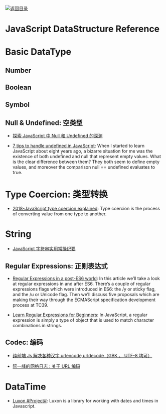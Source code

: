 [![返回目录](https://parg.co/UGo)](https://parg.co/b4z) 
 


# JavaScript DataStructure Reference

# Basic DataType

## Number

## Boolean

## Symbol

## Null & Undefined: 空类型

* [探索 JavaScript 中 Null 和 Undefined 的深渊](https://zhuanlan.zhihu.com/p/24881939)

* [7 tips to handle undefined in JavaScript](https://rainsoft.io/7-tips-to-handle-undefined-in-javascript/): When I started to learn JavaScript about eight years ago, a bizarre situation for me was the existence of both undefined and null that represent empty values. What is the clear difference between them? They both seem to define empty values, and moreover the comparison null == undefined evaluates to true.

# Type Coercion: 类型转换

- [2018-JavaScript type coercion explained](https://parg.co/U8B): Type coercion is the process of converting value from one type to another.

# String

* [JavaScript 字符串实用常操纪要](http://www.jeffjade.com/2016/11/24/116-JavaScript-string-operation/)

## Regular Expressions: 正则表达式

* [Regular Expressions in a post-ES6 world](https://ponyfoo.com/articles/regular-expressions-post-es6): In this article we’ll take a look at regular expressions in and after ES6. There’s a couple of regular expressions flags which were introduced in ES6: the /y or sticky flag, and the /u or Unicode flag. Then we’ll discuss five proposals which are making their way through the ECMAScript specification development process at TC39.

* [Learn Regular Expressions for Beginners](https://hackernoon.com/javascript-learn-regular-expressions-for-beginners-bb6107015d91): In JavaScript, a regular expression is simply a type of object that is used to match character combinations in strings.

## Codec: 编码

* [纯前端 Js 解决各种汉字 urlencode,urldecode（GBK 、 UTF-8 均可）](http://zcw.me/blogwp/front-end-urldecode-gbk/)

* [阮一峰的网络日志 : 关于 URL 编码](http://www.ruanyifeng.com/blog/2010/02/url_encoding.html)

# DataTime

* [Luxon #Project#](https://github.com/moment/luxon): Luxon is a library for working with dates and times in Javascript.
